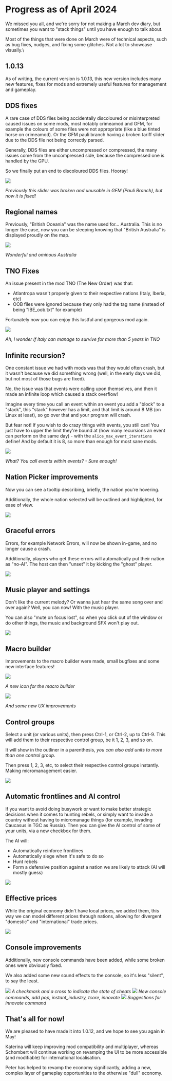 # Progress as of April 2024

We missed you all, and we're sorry for not making a March dev diary, but sometimes you want to "stack things" until you have enough to talk about.

Most of the things that were done on March were of technical aspects, such as bug fixes, nudges, and fixing some glitches. Not a lot to showcase visually.\

## 1.0.13

As of writing, the current version is 1.0.13, this new version includes many new features, fixes for mods and extremely useful features for management and gameplay.

## DDS fixes

A rare case of DDS files being accidentally discoloured or misinterpreted caused issues on some mods, most notably crimeamod and GFM, for example the colours of some files were not appropriate (like a blue tinted horse on crimeamod). Or the GFM pauli branch having a broken tariff slider due to the DDS file not being correctly parsed.

Generally, DDS files are either uncompressed or compressed, the many issues come from the uncompressed side, because the compressed one is handled by the GPU.

So we finally put an end to discoloured DDS files. Hooray!

![](./images/tariff.png)

*Previously this slider was broken and unusable in GFM (Pauli Branch), but now it is fixed!*

## Regional names

Previously, "British Oceania" was the name used for... Australia. This is no longer the case, now you can be sleeping knowing that "British Australia" is displayed proudly on the map.

![](./images/australia.png)

*Wonderful and ominous Australia*

## TNO Fixes

An issue present in the mod TNO (The New Order) was that:
- Atlantropa wasn't properly given to their respective nations (Italy, Iberia, etc)
- OOB files were ignored because they only had the tag name (instead of being "IBE_oob.txt" for example)

Fortunately now you can enjoy this lustful and gorgeous mod again.

![](./images/tno.png)

*Ah, I wonder if Italy can manage to survive for more than 5 years in TNO*

## Infinite recursion?

One constant issue we had with mods was that they would often crash, but it wasn't because we did something wrong (well, in the early days we did, but not most of those bugs are fixed).

No, the issue was that events were calling upon themselves, and then it made an infinite loop which caused a stack overflow!

Imagine every time you call an event within an event you add a "block" to a "stack", this "stack" however has a limit, and that limit is around 8 MB (on Linux at least), so go over that and your program will crash.

But fear not! If you wish to do crazy things with events, you still can! You just have to upper the limit they're bound at (how many recursions an event can perform on the same day) - with the `alice_max_event_iterations` define! And by default it is 8, so more than enough for most sane mods.

![](./images/event.png)

*What? You call events within events? - Sure enough!*

## Nation Picker improvements

Now you can see a tooltip describing, briefly, the nation you're hovering.

Additionally, the whole nation selected will be outlined and highlighted, for ease of view.

![](./images/picker.png)

## Graceful errors

Errors, for example Network Errors, will now be shown in-game, and no longer cause a crash.

Additionally, players who get these errors will automatically put their nation as "no-AI". The host can then "unset" it by kicking the "ghost" player.

![](./images/error.png)

## Music player and settings

Don't like the current melody? Or wanna just hear the same song over and over again? Well, you can now! With the music player.

You can also "mute on focus lost", so when you click out of the window or do other things, the music and background SFX won't play out.

![](./images/player.png)

## Macro builder

Improvements to the macro builder were made, small bugfixes and some new interface features!

![](./images/macro.png)

*A new icon for the macro builder*

![](./images/macro2.png)

*And some new UX improvements*

## Control groups

Select a unit (or various units), then press Ctrl-1, or Ctrl-2, up to Ctrl-9. This will add them to their respective control group, be it 1, 2, 3, and so on.

It will show in the outliner in a parenthesis, *you can also add units to more than one control group*.

Then press 1, 2, 3, etc, to select their respective control groups instantly. Making micromanagement easier.

![](./images/control.png)

## Automatic frontlines and AI control

If you want to avoid doing busywork or want to make better strategic decisions when it comes to hunting rebels, or simply want to invade a country without having to micromanage things (for example, invading Caucasus in TGC as Russia). Then you can give the AI control of some of your units, via a new checkbox for them.

The AI will:
- Automatically reinforce frontlines
- Automatically siege when it's safe to do so
- Hunt rebels
- Form a defensive position against a nation we are likely to attack (AI will mostly guess)

![](./images/AI.png)

## Effective prices

While the original economy didn't have local prices, we added them, this way we can model different prices through nations, allowing for divergent "domestic" and "international" trade prices.

![](./images/economy.png)

## Console improvements

Additionally, new console commands have been added, while some broken ones were obviously fixed.

We also added some new sound effects to the console, so it's less "silent", to say the least.

![](./images/con1.png)
*A checkmark and a cross to indicate the state of cheats*
![](./images/con2.png)
*New console commands, add pop, instant_industry, tcore, innovate*
![](./images/con3.png)
*Suggestions for innovate command*

## That's all for now!

We are pleased to have made it into 1.0.12, and we hope to see you again in May!

Katerina will keep improving mod compatibility and multiplayer, whereas Schombert will continue working on revamping the UI to be more accessible (and modifiable) for international localisation.

Peter has helped to revamp the economy significantly, adding a new, complex layer of gameplay opportunities to the otherwise "dull" economy.
